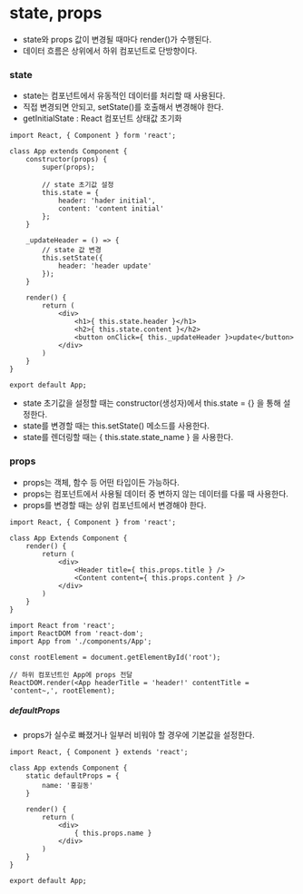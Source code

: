# state, props
* state와 props 값이 변경될 때마다 render()가 수행된다.
* 데이터 흐름은 상위에서 하위 컴포넌트로 단방향이다.


### state
* state는 컴포넌트에서 유동적인 데이터를 처리할 때 사용된다.
* 직접 변경되면 안되고, setState()를 호출해서 변경해야 한다.
* getInitialState : React 컴포넌트 상태값 초기화

```
import React, { Component } form 'react';

class App extends Component {   
    constructor(props) {
        super(props);

        // state 초기값 설정
        this.state = {
            header: 'hader initial',
            content: 'content initial'
        };
    }

    _updateHeader = () => {
        // state 값 변경
        this.setState({
            header: 'header update'
        });
    }

    render() {
        return (
            <div>
                <h1>{ this.state.header }</h1>
                <h2>{ this.state.content }</h2>
                <button onClick={ this._updateHeader }>update</button>
            </div>
        )
    }
}

export default App;

```

* state 초기값을 설정할 때는 constructor(생성자)에서 this.state = {} 을 통해 설정한다.
* state를 변경할 때는 this.setState() 메소드를 사용한다.
* state를 렌더링할 때는 { this.state.state_name } 을 사용한다.


### props
* props는 객체, 함수 등 어떤 타입이든 가능하다.
* props는 컴포넌트에서 사용될 데이터 중 변하지 않는 데이터를 다룰 때 사용한다.
* props를 변경할 때는 상위 컴포넌트에서 변경해야 한다.

```
import React, { Component } from 'react';

class App Extends Component {
    render() {
        return (
            <div>
                <Header title={ this.props.title } />
                <Content content={ this.props.content } />
            </div>
        )
    }
}
```

```
import React from 'react';
import ReactDOM from 'react-dom';
import App from './components/App';

const rootElement = document.getElementById('root');

// 하위 컴포넌트인 App에 props 전달
ReactDOM.render(<App headerTitle = 'header!' contentTitle = 'content~,', rootElement);
```


##### defaultProps
* props가 실수로 빠졌거나 일부러 비워야 할 경우에 기본값을 설정한다.

```
import React, { Component } extends 'react';

class App extends Component {
    static defaultProps = {
        name: '홍길동'
    }

    render() {
        return (
            <div>
                { this.props.name }
            </div>
        )
    }
}

export default App;
```
